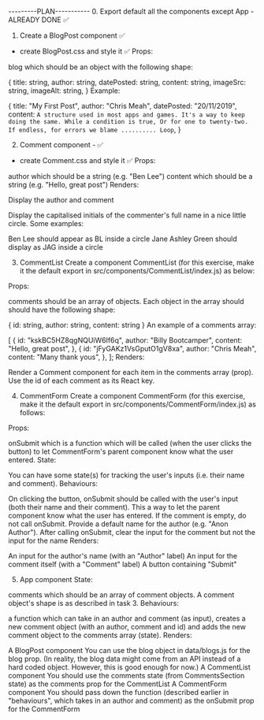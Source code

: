 ---------PLAN-----------
0. Export default all the components except App - ALREADY DONE ✅

1. Create a BlogPost component ✅
 - create BlogPost.css and style it ✅
 Props:

blog which should be an object with the following shape:

{
  title: string,
  author: string,
  datePosted: string,
  content: string,
  imageSrc: string,
  imageAlt: string,
}
 Example:

{
  title: "My First Post",
  author: "Chris Meah",
  datePosted: "20/11/2019",
  content: `
    A structure used in most apps and games.
    It's a way to keep doing the same.
    While a condition is true,
    Or for one to twenty-two.
    If endless, for errors we blame
    ..........
    Loop `,
}

2. Comment component - ✅
- create Comment.css and style it ✅
Props:

author which should be a string (e.g. "Ben Lee")
content which should be a string (e.g. "Hello, great post")
Renders:

Display the author and comment

Display the capitalised initials of the commenter's full name in a nice little circle. Some examples:

Ben Lee should appear as BL inside a circle
Jane Ashley Green should display as JAG inside a circle

3. CommentList 
Create a component CommentList (for this exercise, make it the default export in src/components/CommentList/index.js) as below:

Props:

comments should be an array of objects. Each object in the array should should have the following shape:

{
  id: string,
  author: string,
  content: string
}
An example of a comments array:

[
  {
    id: "kskBC5HZ8qgNQUiW6If6q",
    author: "Billy Bootcamper",
    content: "Hello, great post",
  },
  {
    id: "jFyGAKz1VsGputO1gV8xa",
    author: "Chris Meah",
    content: "Many thank yous",
  },
];
Renders:

Render a Comment component for each item in the comments array (prop). Use the id of each comment as its React key.

4. CommentForm
Create a component CommentForm (for this exercise, make it the default export in src/components/CommentForm/index.js) as follows:

Props:

onSubmit which is a function which will be called (when the user clicks the button) to let CommentForm's parent component know what the user entered.
State:

You can have some state(s) for tracking the user's inputs (i.e. their name and comment).
Behaviours:

On clicking the button, onSubmit should be called with the user's input (both their name and their comment). This a way to let the parent component know what the user has entered.
If the comment is empty, do not call onSubmit.
Provide a default name for the author (e.g. "Anon Author").
After calling onSubmit, clear the input for the comment but not the input for the name
Renders:

An input for the author's name (with an "Author" label)
An input for the comment itself (with a "Comment" label)
A button containing "Submit"

5. App component 
State:

comments which should be an array of comment objects. A comment object's shape is as described in task 3.
Behaviours:

a function which can take in an author and comment (as input), creates a new comment object (with an author, comment and id) and adds the new comment object to the comments array (state).
Renders:

A BlogPost component
You can use the blog object in data/blogs.js for the blog prop. (In reality, the blog data might come from an API instead of a hard coded object. However, this is good enough for now.)
A CommentList component
You should use the comments state (from CommentsSection state) as the comments prop for the CommentList
A CommentForm component
You should pass down the function (described earlier in "behaviours", which takes in an author and comment) as the onSubmit prop for the CommentForm
